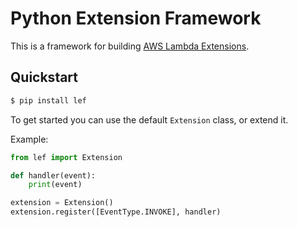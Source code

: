 # Python Extension Framework

This is a framework for building [AWS Lambda Extensions](https://aws.amazon.com/blogs/compute/introducing-aws-lambda-extensions-in-preview/).

## Quickstart

```bash
$ pip install lef
```

To get started you can use the default `Extension` class, or extend it.

Example:

```python
from lef import Extension

def handler(event):
    print(event)

extension = Extension()
extension.register([EventType.INVOKE], handler)
```
